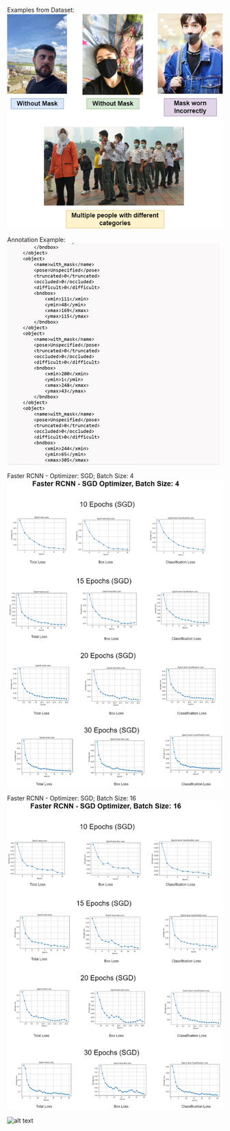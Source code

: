 Examples from Dataset:
![alt text](https://github.com/BaluHarshavardan99/Object-Detection-Face-Mask-Detection/blob/main/dataset_examples.png)

Annotation Example:
![alt text](https://github.com/BaluHarshavardan99/Object-Detection-Face-Mask-Detection/blob/main/annotations.jpg)

Faster RCNN - Optimizer: SGD; Batch Size: 4
![alt text](https://github.com/BaluHarshavardan99/Object-Detection-Face-Mask-Detection/blob/main/SGD_EPOCHS_B4.png)

Faster RCNN - Optimizer: SGD; Batch Size: 16
![alt text](https://github.com/BaluHarshavardan99/Object-Detection-Face-Mask-Detection/blob/main/SGD_B16_RESULTS.png)






![alt text](image_url)

